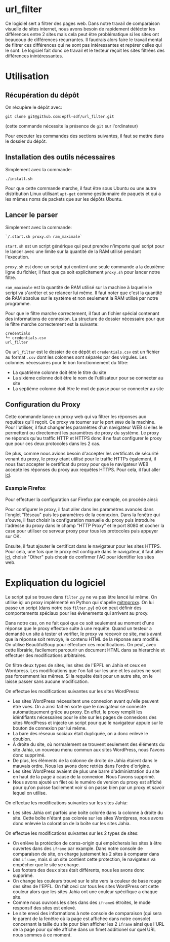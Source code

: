 # url_filter
Ce logiciel sert a filtrer des pages web. Dans notre travail de comparaison
visuelle de sites internet, nous avons besoin de rapidement détécter les
différences entre 2 sites mais cela peut être problématique si les sites
ont beaucoup de différences récurrantes. Il faudrais alors faire le
travail mental de filtrer ces différences qui ne sont pas intéressantes et
repérer celles qui le sont. Le logiciel fait donc ce travail et le testeur
reçoit les sites filtrées des différences inintéressantes.

# Utilisation
## Récupération du dépôt
On récupère le dépôt avec:
```
git clone git@github.com:epfl-sdf/url_filter.git
```
(cette commande nécessite la présence de `git` sur l'ordinateur)

Pour executer les commandes des sections suivantes, il faut se mettre dans
le dossier du dépôt.

## Installation des outils nécessaires
Simplement avec la commande:
```
./install.sh
```
Pour que cette commande marche, il faut être sous Ubuntu ou une autre
distribution Linux utilisant `apt-get` comme gestionnaire de paquets et qui a les
mêmes noms de packets que sur les dépôts Ubuntu.

## Lancer le parser
Simplement avec la commande:
```
`/.start.sh proxy.sh ram_maximale`
```

`start.sh` est un script générique qui peut prendre n'importe quel script pour le
lancer avec une limite sur la quantité de la RAM utilisé pendant l'execution.

`proxy.sh` est donc un script qui contient une seule commande a la deuxième ligne
du fichier, il faut que ça soit explicitement `proxy.sh` pour lancer notre filtre.

`ram_maximale` est la quantité de RAM utilisé sur la machine à laquelle le script
va s'arrêter et se relancer lui même. Il faut noter que c'est la quantité de RAM
absolue sur le système et non seulement la RAM utilisé par notre programme.

Pour que le filtre marche correctement, il faut un fichier spécial contenant des
informations de connexion. La structure de dossier nécessaire pour que le filtre
marche correctement est la suivante:
```
credentials
└─ credentials.csv
url_filter
```
Ou `url_filter` est le dossier de ce dépôt et `credentials.csv` est un fichier au
format `.csv` dont les colonnes sont séparés par des virgules. Les colonnes
nécessaires pour le bon fonctionnement du filtre:
* La quatrième colonne doit être le titre du site
* La sixième colonne doit être le nom de l'utilisateur pour se connecter au site
* La septième colonne doit être le mot de passe pour se connecter au site

## Configuration du Proxy

Cette commande lance un proxy web qui va filtrer les réponses aux requêtes qu'il
reçoit. Ce proxy va tourner sur le port `8080` de la machine. Pour l'utiliser,
il faut changer les paramètres d'un navigateur WEB si elles le permettent ou
directement les paramètres de proxy du système. Le proxy ne réponds qu'au traffic
HTTP et HTTPS donc il ne faut configurer le proxy que pour ces deux protocoles
dans les 2 cas.

De plus, comme nous avions besoin d'accepter les certificats de sécurité venant
du proxy, le proxy etant utilisé pour le traffic HTTPs également, il nous
faut accepter le certificat du proxy pour que le navigateur WEB accepte les
réponses du proxy aux requêtes HTTPS. Pour cela, il faut aller [ici](http://mitm.it).

### Example Firefox
Pour effectuer la configuration sur Firefox par exemple, on procède ainsi:

Pour configurer le proxy, il faut aller dans les paramètres avancés dans l'onglet "Réseau" 
puis les paramètres de la connexion. Dans la fenêtre qui s'ouvre, il faut choisir 
la configuration manuelle du proxy puis introduire l'adresse du proxy dans le 
champ "HTTP Proxy" et le port 8080 et cocher la case pour utiliser ce serveur 
proxy pour tous les protocoles puis appuyer sur OK.

Ensuite, il faut ajouter le certificat dans le navigateur pour les sites HTTPS.
Pour cela, une fois que le proxy est configuré dans le navigateur, il faut aller 
[ici](http://mitm.it), choisir "Other" puis chosir de confirmer l'AC pour identifier 
les sites web.

# Expliquation du logiciel

Le script qui se trouve dans `filter.py` ne va pas être lancé lui même. On utilise
içi un proxy implémenté en Python qui s'apelle [mitmproxy](https://mitmproxy.org/). 
On lui passe un script (dans notre cas `filter.py`) où on peut définir des comportements
spéciaux pour les évènements qui arrivent au proxy.

Dans notre cas, on ne fait quoi que ce soit seulement au moment d'une réponse que
le proxy effectue suite à une requête. Quand un testeur a demandé un site à tester
et verifier, le proxy va recevoir ce site, mais avant que la réponse soit
renvoyé, le contenu HTML de la réponse sera modifié. On utilise BeautifulSoup pour
effectuer ces modifications. On peut, avec cette librairie, facilement parcourir
un document HTML dans sa hierarchie et effectuer des modifications arbitraires.

On filtre deux types de sites, les sites de l'EPFL en Jahia et ceux en Wordpress.
Les modifications que l'on fait sur les une et les autres ne sont pas forcemment
les mêmes. Si la requête était pour un autre site, on le laisse passer sans
aucune modification.

On effectue les modifications suivantes sur les sites WordPress:
* Les sites WordPress nécessitent une connexion avant qu'elle peuvent être vues.
  On a ainsi fait en sorte que le navigateur se connecte automatiquement grâce
  au proxy. En effet, le proxy remplit les idéntifiants nécessaires pour le
  site sur les pages de connexions des sites WordPress et injecte un
  script pour que le navigateur appuie sur le bouton de connexion par lui même.
* La bare des réseaux sociaux était dupliquée, on a donc enlevé le doublon.
* À droite du site, où normalement se trouvent seulement des éléments du site
  Jahia, un nouveau menu commun aux sites WordPress, nous l'avons donc supprimé.
* De plus, les éléments de la colonne de droite de Jahia étaient dans le
  mauvais ordre. Nous les avons donc retriés dans l'ordre d'origine.
* Les sites WordPress avaient de plus une barre d'administration du site en haut
  de la page à cause de la connexion. Nous l'avons supprimé.
* Nous avons ajouté un filet où le numéro de version du proxy est affiché
  pour qu'on puisse facilement voir si on passe bien par un proxy et savoir
  lequel on utilise.

On effectue les modifications suivantes sur les sites Jahia:
* Les sites Jahia ont parfois une boîte colorée dans la colonne à droite du
  site. Cette boîte n'étant pas colorée sur les sites Wordpress, nous avons donc
  enlevée la coloration de la boîte sur les sites Jahia.

On effectue les modifications suivantes sur les 2 types de sites:
* On enlève la protéction de corss-origin qui empêcherais les sites à être
  ouvertes dans des `iframe` par example. Dans notre console de comparaison
  de site, on charge justement les 2 sites à comparer dans des `iframe`,
  mais si un site contient cette protection, le navigateur va empêcher
  que le site se charge.
* Les footers des deux sites était différents, nous les avons donc supprimé.
* On change les couleurs trouvé sur le site vers la couleur de base rouge des
  sites de l'EPFL. On fait ceci car tous les sites WordPress ont cette couleur
  alors que les sites Jahia ont une couleur spécifique a chaque site.
* Comme nous ouvrons les sites dans des `iframe`s étroites, le mode responsif
  des sites est enlevé.
* Le site envoi des informations à note console de comparaison (qui sera le parent
  de la fenêtre où la page est affichée dans notre console) concernant la taille
  du site pour bien afficher les 2 `iframe` ainsi que l'URL de la page pour qu'elle
  affiche dans un fimet additionel sur quel URL nous sommes à ce moment.
